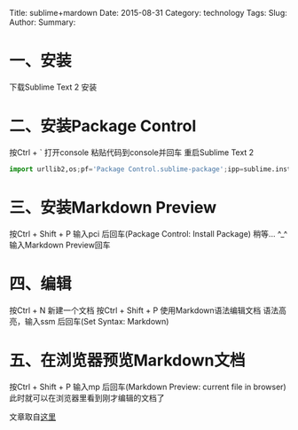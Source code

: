 Title: sublime+mardown
Date: 2015-08-31
Category: technology
Tags:
Slug: 
Author:
Summary: 
# 一、安装

下载Sublime Text 2
安装
# 二、安装Package Control

按Ctrl + ` 打开console
粘贴代码到console并回车
重启Sublime Text 2
``` python 
import urllib2,os;pf='Package Control.sublime-package';ipp=sublime.installed_packages_path();os.makedirs(ipp) if not os.path.exists(ipp) else None;open(os.path.join(ipp,pf),'wb').write(urllib2.urlopen('http://sublime.wbond.net/'+pf.replace(' ','%20')).read())
```

# 三、安装Markdown Preview

按Ctrl + Shift + P
输入pci 后回车(Package Control: Install Package)
稍等... ^_^
输入Markdown Preview回车
# 四、编辑

按Ctrl + N 新建一个文档
按Ctrl + Shift + P
使用Markdown语法编辑文档
语法高亮，输入ssm 后回车(Set Syntax: Markdown)
# 五、在浏览器预览Markdown文档

按Ctrl + Shift + P
输入mp 后回车(Markdown Preview: current file in browser)
此时就可以在浏览器里看到刚才编辑的文档了

文章取自[这里](http://www.xuebuyuan.com/2175658.html)